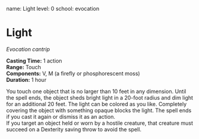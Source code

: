 name: Light
level: 0
school: evocation

# Light 
_Evocation cantrip_ 

**Casting Time:** 1 action    
**Range:** Touch    
**Components:** V, M (a firefly or phosphorescent moss)    
**Duration:** 1 hour 

You touch one object that is no larger than 10 feet in any dimension. Until the spell ends, the object sheds bright light in a 20-foot radius and dim light for an additional 20 feet. The light can be colored as you like. Completely covering the object with something opaque blocks the light. The spell ends if you cast it again or dismiss it as an action.    
If you target an object held or worn by a hostile creature, that creature must succeed on a Dexterity saving throw to avoid the spell.